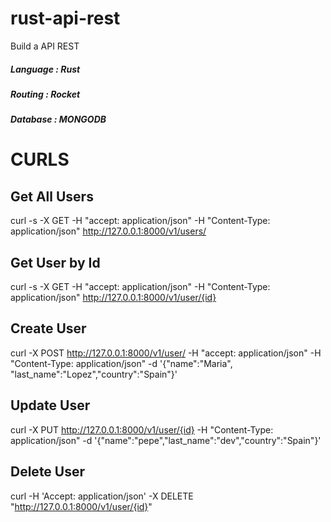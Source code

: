 # rust-api-rest

Build a API REST

##### Language        : Rust
##### Routing         : Rocket
##### Database        : MONGODB

# CURLS

## Get All Users

curl -s -X GET -H "accept: application/json" -H "Content-Type: application/json" http://127.0.0.1:8000/v1/users/

## Get User by Id

curl -s -X GET -H "accept: application/json" -H "Content-Type: application/json" http://127.0.0.1:8000/v1/user/{id}


## Create User

curl -X POST http://127.0.0.1:8000/v1/user/ -H  "accept: application/json" -H  "Content-Type: application/json" -d '{"name":"Maria", "last_name":"Lopez","country":"Spain"}'

## Update User 

curl -X PUT http://127.0.0.1:8000/v1/user/{id} -H  "Content-Type: application/json" -d '{"name":"pepe","last_name":"dev","country":"Spain"}'

## Delete User

curl -H 'Accept: application/json' -X DELETE "http://127.0.0.1:8000/v1/user/{id}"
